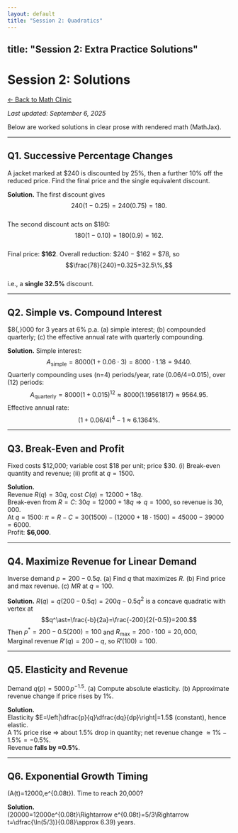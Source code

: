 ```yaml
---
layout: default
title: "Session 2: Quadratics"
---
```



title: "Session 2: Extra Practice Solutions"
---

# Session 2: Solutions

[← Back to Math Clinic](/courses/math-clinic/)

_Last updated: September 6, 2025_

Below are worked solutions in clear prose with rendered math (MathJax).

---

## Q1. Successive Percentage Changes
A jacket marked at \$240 is discounted by 25%, then a further 10% off the reduced price. Find the final price and the single equivalent discount.

**Solution.** The first discount gives  
$$240(1-0.25)=240(0.75)=180.$$  
The second discount acts on \$180:  
$$180(1-0.10)=180(0.9)=162.$$  
Final price: **\$162**. Overall reduction: \$240 − \$162 = \$78, so  
$$\frac{78}{240}=0.325=32.5\%,$$  
i.e., a **single 32.5%** discount.

---

## Q2. Simple vs. Compound Interest
\$8{,}000 for 3 years at 6% p.a. (a) simple interest; (b) compounded quarterly; (c) the effective annual rate with quarterly compounding.

**Solution.** Simple interest:  
$$A_{\text{simple}}=8000(1+0.06\cdot3)=8000\cdot1.18=9440.$$
Quarterly compounding uses \(n=4\) periods/year, rate \(0.06/4=0.015\), over \(12\) periods:  
$$A_{\text{quarterly}}=8000(1+0.015)^{12}\approx 8000(1.19561817)\approx 9564.95.$$
Effective annual rate:  
$$(1+0.06/4)^4-1\approx 6.1364\%.$$

---

## Q3. Break-Even and Profit
Fixed costs \$12,000; variable cost \$18 per unit; price \$30. (i) Break-even quantity and revenue; (ii) profit at $q=1500$.

**Solution.**  
Revenue $R(q)=30q$, cost $C(q)=12000+18q$.  
Break-even from $R=C$: $30q=12000+18q \Rightarrow q=1000$, so revenue is $30{,}000$.  
At $q=1500$:
$\pi = R-C = 30(1500) - (12000+18\cdot1500) = 45000 - 39000 = 6000$.  
Profit: **\$6,000**.


---

## Q4. Maximize Revenue for Linear Demand
Inverse demand $p=200-0.5q$. (a) Find $q$ that maximizes $R$. (b) Find price and max revenue. (c) $MR$ at $q=100$.

**Solution.** $R(q)=q(200-0.5q)=200q-0.5q^2$ is a concave quadratic with vertex at  
$$q^\ast=\frac{-b}{2a}=\frac{-200}{2(-0.5)}=200.$$
Then $p^\ast=200-0.5(200)=100$ and $R_{\max}=200\cdot100=20{,}000$.  
Marginal revenue $R'(q)=200-q$, so $R'(100)=100$.


---

## Q5. Elasticity and Revenue
Demand $q(p)=5000\,p^{-1.5}$. (a) Compute absolute elasticity. (b) Approximate revenue change if price rises by $1\%$.

**Solution.**  
Elasticity $E=\left|\dfrac{p}{q}\dfrac{dq}{dp}\right|=1.5$ (constant), hence elastic.  
A $1\%$ price rise $\Rightarrow$ about $1.5\%$ drop in quantity; net revenue change $\approx 1\%-1.5\%=-0.5\%$.  
Revenue **falls by ≈0.5%**.


---

## Q6. Exponential Growth Timing
\(A(t)=12000\,e^{0.08t}\). Time to reach 20,000?

**Solution.**  
\(20000=12000e^{0.08t}\Rightarrow e^{0.08t}=5/3\Rightarrow t=\dfrac{\ln(5/3)}{0.08}\approx 6.39\) years.
